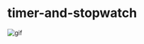 # timer-and-stopwatch

![gif](https://user-images.githubusercontent.com/78687135/207528653-6455ceff-8691-4005-aeb6-3fb2dcb9c99a.gif)
